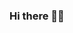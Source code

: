 ### Hi there 👋😆


<!--
**mozillazg/mozillazg** is a ✨ _special_ ✨ repository because its `README.md` (this file) appears on your GitHub profile.

Here are some ideas to get you started:

- 🔭 I’m currently working on ...
- 🌱 I’m currently learning ...
- 👯 I’m looking to collaborate on ...
- 🤔 I’m looking for help with ...
- 💬 Ask me about ...
- 📫 How to reach me: ...
- 😄 Pronouns: ...
- ⚡ Fun fact: ...


<image src="https://github-readme-stats.vercel.app/api?username=mozillazg&show_icons=true&include_all_commits=true" />

-->
